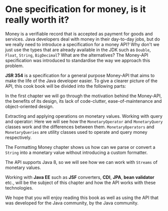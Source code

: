 # One specification for money, is it really worth it?

Money is a verifiable record that is accepted as payment for goods and services. Java developers deal with money in their day-to-day jobs, but do we really need to introduce a specification for a money API? Why don't we just use the types that are already available in the JDK such as `Double`, `Float`, `String`, `BigDecimal`?  What are the alternatives? The Money-API specification was introduced to standardise the way we approach this problem.

**JSR 354** is a specification for a general purpose Money-API that aims to make the life of the Java developer easier. To give a clearer picture of the API, this cook book will be divided into the following parts:

In the first chapter we will go through the motivation behind the Money-API, the benefits of its design, its lack of code-clutter,  ease-of-maintenance and object-oriented design.

Extracting and applying operations on monetary values. Working with query and operator: Here we will see how the `MonetaryOperator` and `MonetaryQuery` classes work and the differences between them. `MonetaryOperators` and `MonetaryQueries` are utility classes used to operate and query money respectively.

The Formatting Money chapter shows us how can we parse or convert a `String` into a monetary value without introducing 
a custom formatter.

The API supports Java 8, so we will see how we can work with `Streams` of monetary values.

Working with **Java EE** such as **JSF** converters, **CDI**, **JPA**, **bean validator** etc., will be the subject of this chapter and how the API works with these technologies.

We hope that you will enjoy reading this book as well as using the API that was developed for the Java community, by the Java community.
